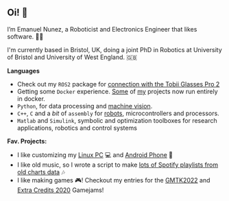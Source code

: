 
## Oi! 👋 

I’m Emanuel Nunez, a Roboticist and Electronics Engineer that likes software. 🦾🤖

I'm currently based in Bristol, UK, doing a joint PhD in Robotics at University of Bristol and University of West England. 🇬🇧

**Languages**

- Check out my `ROS2` package for [connection with the Tobii Glasses Pro 2](https://github.com/enunezs/ros2_tobii_glasses2) 
- Getting some `Docker` experience. [Some](https://github.com/enunezs/ros2_franka_docker) of [my](https://github.com/enunezs/ros2_tobii_glasses2) projects now run entirely in docker.
-  `Python`, for data processing and [machine vision](https://github.com/enunezs/AppleCounting).
-  `C++`, `C` and a *bit* of `assembly` for [robots](https://github.com/tinyAtlas/Dynamic-Recalibration-of-the-Odometry), microcontrollers and processors.
-  `Matlab` and `Simulink`, symbolic and optimization toolboxes for research applications, robotics and control systems

**Fav. Projects:**

- I like customizing my [Linux PC](https://github.com/tinyAtlas/dotfiles) 💻 and [Android Phone](https://github.com/tinyAtlas/Phone_Customization) 📱
- I like old music, so I wrote a script to make [lots of Spotify playlists from old charts data](https://github.com/RobotKitchen/SpotifyTimeMachine) 🎶
- I like making games 🎮! Checkout my entries for the [GMTK2022](https://smallatlas.itch.io/dice-bite) and [Extra Credits 2020](https://smallatlas.itch.io/olha) Gamejams! 




